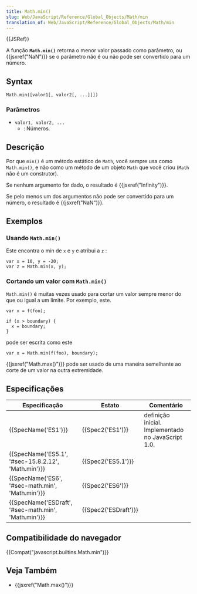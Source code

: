 ```yaml
---
title: Math.min()
slug: Web/JavaScript/Reference/Global_Objects/Math/min
translation_of: Web/JavaScript/Reference/Global_Objects/Math/min
---
```

{{JSRef}}

A função **`Math.min()`** retorna o menor valor passado como parâmetro, ou {{jsxref("NaN")}} se o parâmetro não é ou não pode ser convertido para um número.

## Syntax

```
Math.min([valor1[, valor2[, ...]]])
```

### Parâmetros

- `valor1, valor2, ...`
  - : Números.

## Descrição

Por que `min()` é um método estático de `Math`, você sempre usa como `Math.min()`, e não como um método de um objeto `Math` que você criou (`Math` não é um construtor).

Se nenhum argumento for dado, o resultado é {{jsxref("Infinity")}}.

Se pelo menos um dos argumentos não pode ser convertido para um número, o resultado é {{jsxref("NaN")}}.

## Exemplos

### Usando `Math.min()`

Este encontra o min de `x` e `y` e atribui a `z` :

```
var x = 10, y = -20;
var z = Math.min(x, y);
```

### Cortando um valor com `Math.min()`

`Math.min()` é muitas vezes usado para cortar um valor sempre menor do que ou igual a um limite. Por exemplo, este.

```
var x = f(foo);

if (x > boundary) {
  x = boundary;
}
```

pode ser escrita como este

```
var x = Math.min(f(foo), boundary);
```

{{jsxref("Math.max()")}} pode ser usado de uma maneira semelhante ao corte de um valor na outra extremidade.

## Especificações

| Especificação                                                        | Estato                       | Comentário                                         |
| -------------------------------------------------------------------- | ---------------------------- | -------------------------------------------------- |
| {{SpecName('ES1')}}                                             | {{Spec2('ES1')}}         | definição inicial. Implementado no JavaScript 1.0. |
| {{SpecName('ES5.1', '#sec-15.8.2.12', 'Math.min')}} | {{Spec2('ES5.1')}}     |                                                    |
| {{SpecName('ES6', '#sec-math.min', 'Math.min')}}     | {{Spec2('ES6')}}         |                                                    |
| {{SpecName('ESDraft', '#sec-math.min', 'Math.min')}} | {{Spec2('ESDraft')}} |                                                    |

## Compatibilidade do navegador

{{Compat("javascript.builtins.Math.min")}}

## Veja Também

- {{jsxref("Math.max()")}}
